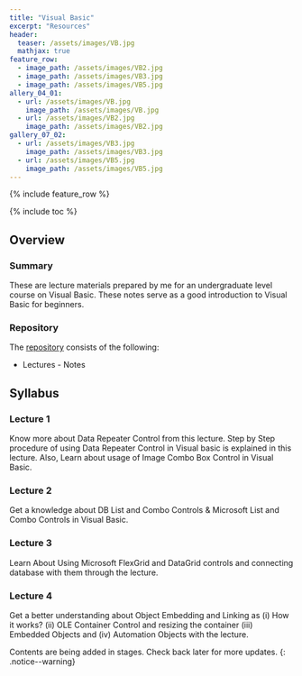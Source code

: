 ```yaml
---
title: "Visual Basic"
excerpt: "Resources"
header:
  teaser: /assets/images/VB.jpg
  mathjax: true
feature_row:
  - image_path: /assets/images/VB2.jpg
  - image_path: /assets/images/VB3.jpg
  - image_path: /assets/images/VB5.jpg
allery_04_01:
  - url: /assets/images/VB.jpg
    image_path: /assets/images/VB.jpg
  - url: /assets/images/VB2.jpg
    image_path: /assets/images/VB2.jpg
gallery_07_02:
  - url: /assets/images/VB3.jpg
    image_path: /assets/images/VB3.jpg
  - url: /assets/images/VB5.jpg
    image_path: /assets/images/VB5.jpg 
---
```


{% include feature_row %}

{% include toc %}

## Overview

### Summary
These are lecture materials prepared by me for an undergraduate level course on Visual Basic. These notes serve as a good introduction to Visual Basic for beginners.

### Repository
The [repository](https://github.com/Valliammai-Subramanian/Visual-Basic) consists of the following: 
* Lectures - Notes

## Syllabus

### Lecture 1
Know more about Data Repeater Control from this lecture. Step by Step procedure of using Data Repeater Control in Visual basic is explained in this lecture. Also, Learn about usage of Image Combo Box Control in Visual Basic.

### Lecture 2
Get a knowledge about DB List and Combo Controls & Microsoft List and Combo Controls in Visual Basic.

### Lecture 3
Learn About Using Microsoft FlexGrid and DataGrid controls and connecting database with them through the lecture.

### Lecture 4
Get a better understanding about Object Embedding and Linking as (i) How it works? (ii) OLE Container Control and resizing the container (iii) Embedded Objects and (iv) Automation Objects with the lecture.

Contents are being added in stages. Check back later for more updates.
{: .notice--warning}